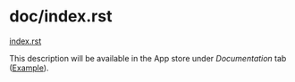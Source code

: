 # doc/index.rst

[index.rst]()

This description will be available in the App store under _Documentation_ tab ([Example](https://www.odoo.com/apps/modules/8.0/pos_multi_session/)).


